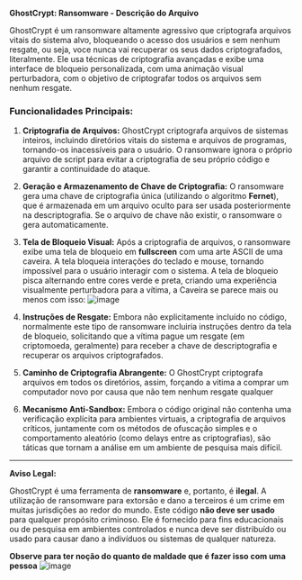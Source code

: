 **GhostCrypt: Ransomware - Descrição do Arquivo**

GhostCrypt é um ransomware altamente agressivo que criptografa arquivos vitais do sistema alvo, bloqueando o acesso dos usuários e sem nenhum resgate, ou seja, voce nunca vai recuperar os seus dados criptografados, literalmente. Ele usa técnicas de criptografia avançadas e exibe uma interface de bloqueio personalizada, com uma animação visual perturbadora, com o objetivo de criptografar todos os arquivos sem nenhum resgate.
### Funcionalidades Principais:

1. **Criptografia de Arquivos:**
   GhostCrypt criptografa arquivos de sistemas inteiros, incluindo diretórios vitais do sistema e arquivos de programas, tornando-os inacessíveis para o usuário. O ransomware ignora o próprio arquivo de script para evitar a criptografia de seu próprio código e garantir a continuidade do ataque.

2. **Geração e Armazenamento de Chave de Criptografia:**
   O ransomware gera uma chave de criptografia única (utilizando o algoritmo **Fernet**), que é armazenada em um arquivo oculto para ser usada posteriormente na descriptografia. Se o arquivo de chave não existir, o ransomware o gera automaticamente.

3. **Tela de Bloqueio Visual:**
   Após a criptografia de arquivos, o ransomware exibe uma tela de bloqueio em **fullscreen** com uma arte ASCII de uma caveira. A tela bloqueia interações do teclado e mouse, tornando impossível para o usuário interagir com o sistema. A tela de bloqueio pisca alternando entre cores verde e preta, criando uma experiência visualmente perturbadora para a vítima, a Caveira se parece mais ou menos com isso: ![image](https://github.com/user-attachments/assets/f1932979-ad49-4e70-a304-d018f6e643a7)


4. **Instruções de Resgate:**
   Embora não explicitamente incluído no código, normalmente este tipo de ransomware incluiria instruções dentro da tela de bloqueio, solicitando que a vítima pague um resgate (em criptomoeda, geralmente) para receber a chave de descriptografia e recuperar os arquivos criptografados.

5. **Caminho de Criptografia Abrangente:**
   O GhostCrypt criptografa arquivos em todos os diretórios, assim, forçando a vitima a comprar um computador novo por causa que não tem nenhum resgate qualquer 
    
7. **Mecanismo Anti-Sandbox:**
   Embora o código original não contenha uma verificação explícita para ambientes virtuais, a criptografia de arquivos críticos, juntamente com os métodos de ofuscação simples e o comportamento aleatório (como delays entre as criptografias), são táticas que tornam a análise em um ambiente de pesquisa mais difícil.

---

**Aviso Legal:**

GhostCrypt é uma ferramenta de **ransomware** e, portanto, é **ilegal**. A utilização de ransomware para extorsão e dano a terceiros é um crime em muitas jurisdições ao redor do mundo. Este código **não deve ser usado** para qualquer propósito criminoso. Ele é fornecido para fins educacionais ou de pesquisa em ambientes controlados e nunca deve ser distribuído ou usado para causar dano a indivíduos ou sistemas de qualquer natureza.

**Observe para ter noção do quanto de maldade que é fazer isso com uma pessoa**
![image](https://github.com/user-attachments/assets/9928ab15-91e2-436a-920c-98ed837dd775)



